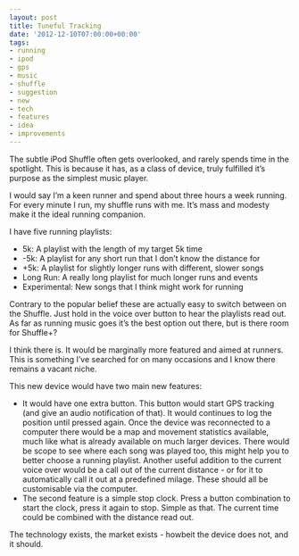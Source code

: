 ```yaml
---
layout: post
title: Tuneful Tracking
date: '2012-12-10T07:00:00+00:00'
tags:
- running
- ipod
- gps
- music
- shuffle
- suggestion
- new
- tech
- features
- idea
- improvements
---
```

The subtle iPod Shuffle often gets overlooked, and rarely spends time in the spotlight. This is because it has, as a class of device, truly fulfilled it’s purpose as the simplest music player.

I would say I’m a keen runner and spend about three hours a week running. For every minute I run, my shuffle runs with me. It’s mass and modesty make it the ideal running companion.

I have five running playlists:

* 5k: A playlist with the length of my target 5k time
* -5k: A playlist for any short run that I don’t know the distance for
* +5k: A playlist for slightly longer runs with different, slower songs
* Long Run: A really long playlist for much longer runs and events
* Experimental: New songs that I think might work for running

Contrary to the popular belief these are actually easy to switch between on the Shuffle. Just hold in the voice over button to hear the playlists read out. As far as running music goes it’s the best option out there, but is there room for Shuffle+?

I think there is. It would be marginally more featured and aimed at runners. This is something I’ve searched for on many occasions and I know there remains a vacant niche.

This new device would have two main new features:

* It would have one extra button. This button would start GPS tracking (and give an audio notification of that). It would continues to log the position until pressed again. Once the device was reconnected to a computer there would be a map and movement statistics available, much like what is already available on much larger devices. There would be scope to see where each song was played too, this might help you to better choose a running playlist. Another useful addition to the current voice over would be a call out of the current distance - or for it to automatically call it out at a predefined milage. These should all be customisable via the computer.
* The second feature is a simple stop clock. Press a button combination to start the clock, press it again to stop. Simple as that. The current time could be combined with the distance read out.

The technology exists, the market exists - howbeit the device does not, and it should.
